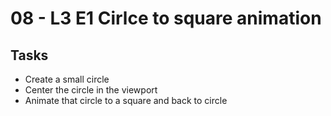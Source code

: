 # 08 - L3 E1 Cirlce to square animation

## Tasks
- Create a small circle
- Center the circle in the viewport
- Animate that circle to a square and back to circle
